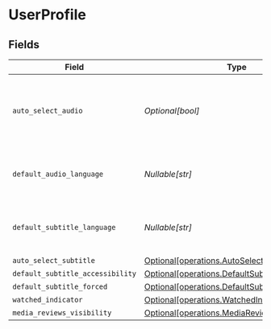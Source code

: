 # UserProfile


## Fields

| Field                                                                                                        | Type                                                                                                         | Required                                                                                                     | Description                                                                                                  | Example                                                                                                      |
| ------------------------------------------------------------------------------------------------------------ | ------------------------------------------------------------------------------------------------------------ | ------------------------------------------------------------------------------------------------------------ | ------------------------------------------------------------------------------------------------------------ | ------------------------------------------------------------------------------------------------------------ |
| `auto_select_audio`                                                                                          | *Optional[bool]*                                                                                             | :heavy_minus_sign:                                                                                           | If the account has automatically select audio and subtitle tracks enabled                                    | true                                                                                                         |
| `default_audio_language`                                                                                     | *Nullable[str]*                                                                                              | :heavy_check_mark:                                                                                           | The preferred audio language for the account                                                                 | ja                                                                                                           |
| `default_subtitle_language`                                                                                  | *Nullable[str]*                                                                                              | :heavy_check_mark:                                                                                           | The preferred subtitle language for the account                                                              | en                                                                                                           |
| `auto_select_subtitle`                                                                                       | [Optional[operations.AutoSelectSubtitle]](../../models/operations/autoselectsubtitle.md)                     | :heavy_minus_sign:                                                                                           | N/A                                                                                                          | 1                                                                                                            |
| `default_subtitle_accessibility`                                                                             | [Optional[operations.DefaultSubtitleAccessibility]](../../models/operations/defaultsubtitleaccessibility.md) | :heavy_minus_sign:                                                                                           | N/A                                                                                                          | 1                                                                                                            |
| `default_subtitle_forced`                                                                                    | [Optional[operations.DefaultSubtitleForced]](../../models/operations/defaultsubtitleforced.md)               | :heavy_minus_sign:                                                                                           | N/A                                                                                                          | 1                                                                                                            |
| `watched_indicator`                                                                                          | [Optional[operations.WatchedIndicator]](../../models/operations/watchedindicator.md)                         | :heavy_minus_sign:                                                                                           | N/A                                                                                                          | 1                                                                                                            |
| `media_reviews_visibility`                                                                                   | [Optional[operations.MediaReviewsVisibility]](../../models/operations/mediareviewsvisibility.md)             | :heavy_minus_sign:                                                                                           | N/A                                                                                                          | 1                                                                                                            |
